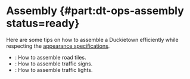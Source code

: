 # Assembly {#part:dt-ops-assembly status=ready}

Here are some tips on how to assemble a Duckietown efficiently while respecting the [appearance specifications](#dt-ops-appearance-specifications).

* [](#dt-ops-tiles): How to assemble road tiles.
* [](#dt-ops-city-traffic-signs): How to assemble traffic signs.
* [](#traffic-light-assembly): How to assemble traffic lights.
